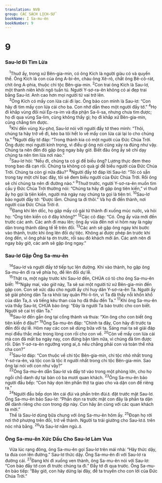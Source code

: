 ```yaml
---
translation: NVB
group: CÁC SÁCH LỊCH-SỬ
bookName: I Sa-mu-ên 
bookNumber: 9
---
```


<div class="title"><h1>9</h1><h3>Sau-lơ Đi Tìm Lừa </h3></div>
<span class="verse 1sa_9_1"> <sup>1</sup>Thuở ấy, trong xứ Bên-gia-min, có ông Kích là người giàu có và quyền thế. Ông Kích là con của ông A-bi-ên, cháu ông Xê-rô, chắt ông Bê-cô-rát, chít ông A-phia, thuộc chi tộc Bên-gia-min. </span>
<span class="verse 1sa_9_2"><sup>2</sup>Con trai ông Kích là Sau-lơ, một thanh niên khôi ngô tuấn tú. Người Y-sơ-ra-ên không có ai đẹp trai bằng Sau-lơ. Anh cao hơn mọi người từ vai trở lên. <br/></span>
<span class="verse 1sa_9_3"> <sup>3</sup>Ông Kích có mấy con lừa cái đi lạc. Ông bảo con mình là Sau-lơ: “Con hãy đi tìm mấy con lừa cái cho ba. Con nhớ dẫn theo một người đầy tớ.” </span>
<span class="verse 1sa_9_4"><sup>4</sup>Họ đi khắp vùng đồi núi Ép-ra-im và địa phận Sa-li-sa, nhưng chưa tìm được; họ đi qua vùng Sa-lim, cũng không thấy gì; họ đi khắp xứ Bên-gia-min, cũng chẳng tìm được. <br/></span>
<span class="verse 1sa_9_5"> <sup>5</sup>Khi đến vùng Xu-phơ, Sau-lơ nói với người đầy tớ theo mình: “Thôi, chúng ta hãy trở về đi, kẻo ba tôi hết lo về mấy con lừa cái lại lo cho chúng ta.” </span>
<span class="verse 1sa_9_6"><sup>6</sup>Người đầy tớ đáp: “Trong thành kia có một người của Đức Chúa Trời. Ông được mọi người kính trọng, vì điều gì ông nói cũng xảy ra đúng như vậy. Chúng ta nên đến đó gặp ông ngay bây giờ. Biết đâu ông ấy sẽ chỉ dạy chúng ta nên tìm lừa nơi nào.” <br/></span>
<span class="verse 1sa_9_7"> <sup>7</sup>Sau-lơ hỏi: “Nếu đi, chúng ta có gì để biếu ông? Lương thực đem theo trong bao đã cạn rồi. Chúng ta không có quà gì để biếu người của Đức Chúa Trời. Chúng ta còn gì nữa đâu?” </span>
<span class="verse 1sa_9_8"><sup>8</sup>Người đầy tớ đáp lời Sau-lơ: “Tôi có sẵn trong tay một chỉ bạc đây, tôi sẽ đem biếu người của Đức Chúa Trời. Rồi ông sẽ chỉ chúng ta nên đi đường nào.” </span>
<span class="verse 1sa_9_9"><sup>9</sup>Thuở trước, người Y-sơ-ra-ên muốn tìm cầu ý Đức Chúa Trời thường nói: “Chúng ta hãy đi gặp ông tiên kiến,” vì thuở ấy họ gọi là tiên kiến, người mà ngày nay chúng ta gọi là tiên tri. </span>
<span class="verse 1sa_9_10"><sup>10</sup>Sau-lơ bảo người đầy tớ: “Được lắm. Chúng ta đi thôi.” Và họ đi đến thành, nơi người của Đức Chúa Trời ở. <br/></span>
<span class="verse 1sa_9_11"> <sup>11</sup>Đang khi lên dốc, họ gặp mấy cô gái từ thành đi xuống múc nước, và hỏi họ: “Ông tiên kiến có ở đây không?” </span>
<span class="verse 1sa_9_12"><sup>12</sup>Các cô đáp: “Có. Ông ấy vừa mới đến trước các anh. Các anh đi mau lên; ông ấy vừa đến nơi vì hôm nay là ngày dân trong thành dâng tế lễ trên đồi. </span>
<span class="verse 1sa_9_13"><sup>13</sup>Các anh sẽ gặp ông ngay khi bước vào thành, trước khi ông lên đồi dự tiệc. Không ai được phép ăn trước khi ông đến, vì ông phải tạ ơn trước, rồi sau đó khách mới ăn. Các anh nên đi ngay bây giờ, các anh sẽ gặp ông ngay.” <br/></span>
<div class="title"><h3>Sau-lơ Gặp Ông Sa-mu-ên </h3></div>
<span class="verse 1sa_9_14"> <sup>14</sup>Sau-lơ và người đầy tớ tiếp tục lên đường. Khi vào thành, họ gặp ông Sa-mu-ên đi ra về phía họ, để lên đồi dự lễ. <br/></span>
<span class="verse 1sa_9_15"> <sup>15</sup>Thật ra, một ngày trước khi Sau-lơ đến, CHÚA có tỏ cho ông Sa-mu-ên biết: </span>
<span class="verse 1sa_9_16"><sup>16</sup>“Ngày mai, vào giờ này, Ta sẽ sai một người từ xứ Bên-gia-min đến gặp con. Con sẽ xức dầu cho người ấy chỉ huy dân Y-sơ-ra-ên Ta. Người ấy sẽ giải phóng dân Ta ra khỏi tay quân Phi-li-tin, vì Ta đã thấy nỗi khốn khổ của dân Ta,<a data-toggle="tooltip" data-placement="bottom" title="Dịch theo LXX; nt: thấy dân Ta">⚓</a> và tiếng kêu than của họ đã thấu đến Ta.” </span>
<span class="verse 1sa_9_17"><sup>17</sup>Khi ông Sa-mu-ên vừa thấy Sau-lơ, CHÚA bảo ông: “Đây là người Ta báo trước cho con biết. Người sẽ cai trị dân Ta.” <br/></span>
<span class="verse 1sa_9_18"> <sup>18</sup>Sau-lơ đến gần ông tại cổng thành và thưa: “Xin ông cho con biết ông tiên kiến ở đâu?” </span>
<span class="verse 1sa_9_19"><sup>19</sup>Ông Sa-mu-ên đáp: “Chính ta đây, Con hãy đi trước ta đến đồi dự lễ. Hôm nay các con sẽ dùng bữa với ta. Sáng mai ta sẽ giải đáp mọi điều thắc mắc trong lòng con rồi cho con về. </span>
<span class="verse 1sa_9_20"><sup>20</sup>Còn về mấy con lừa cái mà con đã mất ba ngày nay, con đừng bận tâm nữa, vì chúng đã tìm được rồi. Dân Y-sơ-ra-ên ngưỡng vọng ai,<a data-toggle="tooltip" data-placement="bottom" title="Ctd: ai sẽ được phần quí trọng nhất trong Y-sơ-ra-ên?">⚓</a> nếu chẳng phải con và toàn thể nhà cha con?” <br/></span>
<span class="verse 1sa_9_21"> <sup>21</sup>Sau-lơ đáp: “Con thuộc về chi tộc Bên-gia-min, chi tộc nhỏ nhất trong Y-sơ-ra-ên, và tộc con là tộc ít người nhất trong chi tộc Bên-gia-min. Sao ông lại nói với con như vậy?” <br/></span>
<span class="verse 1sa_9_22"> <sup>22</sup>Ông Sa-mu-ên dẫn Sau-lơ và đầy tớ vào trong một phòng lớn, cho họ ngồi chỗ danh dự tại bàn có ba mươi quan khách. </span>
<span class="verse 1sa_9_23"><sup>23</sup>Ông Sa-mu-ên bảo người đầu bếp: “Con hãy dọn lên phần thịt ta giao cho và dặn con để riêng ra.” <br/></span>
<span class="verse 1sa_9_24"> <sup>24</sup>Người đầu bếp dọn lên cái đùi và phần trên đùi<a data-toggle="tooltip" data-placement="bottom" title="Tg, Aram: đùi và cái đuôi">⚓</a> đặt trước mặt Sau-lơ. Ông Sa-mu-ên bảo Sau-lơ: “Phần dọn ra trước mặt con đây là phần ta dặn để dành riêng cho con trong dịp này. Con hãy ăn cùng với các quan khách ta mời.” <br/> Thế là Sau-lơ dùng bữa chung với ông Sa-mu-ên hôm ấy. </span>
<span class="verse 1sa_9_25"><sup>25</sup>Đoạn họ rời nơi thờ phượng trên đồi, trở về thành. Người ta trải giường cho Sau-lơ<a data-toggle="tooltip" data-placement="bottom" title="Dịch theo LXX; nt: ông Sa-mu-ên tiếp chuyện Sau-lơ">⚓</a> trên nóc nhà bằng. </span>
<span class="verse 1sa_9_26"><sup>26</sup>Và Sau-lơ nằm ngủ.<a data-toggle="tooltip" data-placement="bottom" title="Dịch theo LXX; nt: họ dậy sớm">⚓</a><br/></span>
<div class="title"><h3>Ông Sa-mu-ên Xức Dầu Cho Sau-lơ Làm Vua </h3></div>
<span class="verse 1sa_9_26"> Vừa lúc rạng đông, ông Sa-mu-ên gọi Sau-lơ trên mái nhà: “Hãy thức dậy, ta đưa con lên đường.” Sau-lơ thức dậy. Ông Sa-mu-ên đi với Sau-lơ ra đường cái. </span>
<span class="verse 1sa_9_27"><sup>27</sup>Đang khi đi xuống ven thành, ông Sa-mu-ên nói với Sau-lơ: “Con bảo đầy tớ con đi trước chúng ta đi.” Đầy tớ đi qua trước. Ông Sa-mu-ên bảo tiếp: “Bây giờ, con hãy dừng lại đây, để ta truyền cho con lời của Đức Chúa Trời.” <br/></span>

